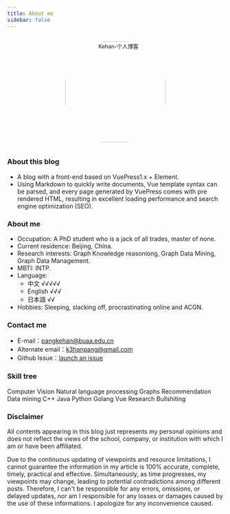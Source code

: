 ```yaml
---
title: About me
sidebar: false
---
```


<p align="center"><img style="border-radius:41%;pointer-events:none;transform: scale(0.9);" :src="$withBase('/hinmeru.jpg')" alt="Kehan-个人博客" width=260></p>

<!-- ### One sentence -->

<!-- - The best time to plant a tree was ten years ago, followed by now. -->

### About this blog

- A blog with a front-end based on VuePress1.x + Element.
- Using Markdown to quickly write documents, Vue template syntax can be parsed, and every page generated by VuePress comes with pre rendered HTML, resulting in excellent loading performance and search engine optimization (SEO).


### About me

- Occupation: A PhD student who is a jack of all trades, master of none.
- Current residence: Beijing, China.
- Research interests: Graph Knowledge reasoniong, Graph Data Mining, Graph Data Management.
- MBTI: INTP.
- Language:
  - 中文 √√√√√
  - English √√√
  - 日本語 √√
- Hobbies: Sleeping, slacking off, procrastinating online and ACGN.

### Contact me

- E-mail：[pangkehan@buaa.edu.cn](mailto:pangkehan@buaa.edu.cn)
- Alternate email：[k3hanpang@gmail.com](mailto:k3hanpang@gmail.com)
- Github Issue：[launch an issue](https://github.com/KehanPang/KehanPang.github.io/issues)

### Skill tree

Computer Vision
<el-progress :text-inside="true" :stroke-width="26" :percentage="10"></el-progress>
Natural language processing
<el-progress :text-inside="true" :stroke-width="24" :percentage="40" status="success"></el-progress>
Graphs
<el-progress :text-inside="true" :stroke-width="22" :percentage="80" status="warning"></el-progress>
Recommendation
<el-progress :text-inside="true" :stroke-width="22" :percentage="20" status="warning"></el-progress>
Data mining
<el-progress :text-inside="true" :stroke-width="26" :percentage="50"></el-progress>
C++
<el-progress :text-inside="true" :stroke-width="20" :percentage="50" status="exception"></el-progress>
Java
<el-progress :text-inside="true" :stroke-width="26" :percentage="10"></el-progress>
Python
<el-progress :text-inside="true" :stroke-width="24" :percentage="80" status="success"></el-progress>
Golang
<el-progress :text-inside="true" :stroke-width="22" :percentage="40" status="warning"></el-progress>
Vue
<el-progress :text-inside="true" :stroke-width="20" :percentage="20" status="exception"></el-progress>
Research 
<el-progress :text-inside="true" :stroke-width="20" :percentage="10" status="warning"></el-progress>
Bullshiting
<el-progress :text-inside="true" :stroke-width="24" :percentage="90" status="success"></el-progress>

### Disclaimer

All contents appearing in this blog just represents my personal opinions and does not reflect the views of the school, company, or institution with which I am or have been affiliated.

Due to the continuous updating of viewpoints and resource limitations, I cannot guarantee the information in my article is 100% accurate, complete, timely, practical and effective. Simultaneously, as time progresses, my viewpoints may change, leading to potential contradictions among different posts. Therefore, I can't be responsible for any errors, omissions, or delayed updates, nor am I responsible for any losses or damages caused by the use of these informations. I apologize for any inconvenience caused.

<style lang="stylus" scoped> 
.icon.iconfont {
  font-size:28px;
}
</style>


<ClientOnly>
  <leave/>
</ClientOnly/>

